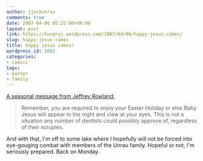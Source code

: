 ```yaml
---
author: jjackunrau
comments: true
date: 2007-04-06 05:22:00+00:00
layout: post
link: https://hungryj.wordpress.com/2007/04/06/happy-jesus-cakes/
slug: happy-jesus-cakes
title: happy jesus cakes!
wordpress_id: 1092
categories:
- comics
tags:
- easter
- family
---
```


[A seasonal message from Jeffrey Rowland:](http://www.overcompensating.com/posts/20070406.html)

<blockquote>Remember, you are required to enjoy your Easter Holiday or else Baby Jesus will appear in the night and claw at your eyes. This is not a situation any number of dentists could possibly approve of, regardless of their scruples.</blockquote>

And with that, I'm off to some lake where I hopefully will not be forced into eye-gouging combat with members of the Unrau family.  Hopeful or not, I'm seriously prepared.  Back on Monday.

